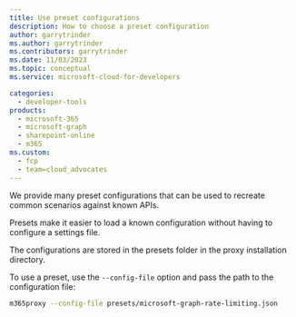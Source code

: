 ```yaml
---
title: Use preset configurations
description: How to choose a preset configuration
author: garrytrinder
ms.author: garrytrinder
ms.contributors: garrytrinder
ms.date: 11/03/2023
ms.topic: conceptual
ms.service: microsoft-cloud-for-developers

categories:
  - developer-tools
products:
  - microsoft-365
  - microsoft-graph
  - sharepoint-online
  - m365
ms.custom:
  - fcp
  - team=cloud_advocates
---
```


We provide many preset configurations that can be used to recreate common scenarios against known APIs.

Presets make it easier to load a known configuration without having to configure a settings file.

The configurations are stored in the presets folder in the proxy installation directory.

To use a preset, use the `--config-file` option and pass the path to the configuration file:

```sh
m365proxy --config-file presets/microsoft-graph-rate-limiting.json
```
